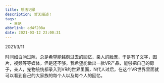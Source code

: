 ```yaml
---
title: 想法记录
description: 暂无描述！
tags:
  - 日记
abbrlink: ad4f208a
date: 2021-03-12 23:00:31
---
```




2021/3/11

时间如白驹过隙，总是希望能铭刻过去的回忆，亲人的脸庞，于是有了文字，图片，视频等等媒体，但是还不够。我希望能做出一款VR产品，能够把自己的房子，亲人，宠物统统都录入到VR的世界里面，N代人过后，在这个VR世界里面就可以看到自己的大家族的每个人以及每个人的回忆。
